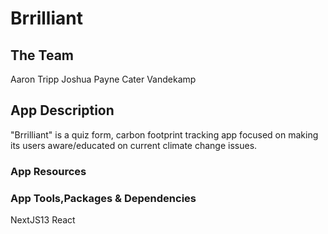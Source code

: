 # Brrilliant

## The Team
Aaron Tripp
Joshua Payne
Cater Vandekamp

## App Description
"Brrilliant" is a quiz form, carbon footprint tracking app focused on
making its users aware/educated on current climate change issues.

### App Resources

### App Tools,Packages & Dependencies
NextJS13
React
